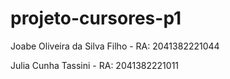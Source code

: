 # projeto-cursores-p1
Joabe Oliveira da Silva Filho - RA: 2041382221044 

Julia Cunha Tassini - RA: 2041382221011

